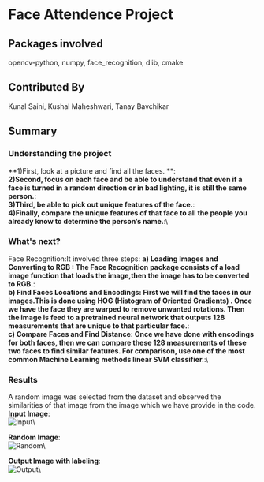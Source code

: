 # Face Attendence Project

## Packages involved
opencv-python, numpy, face_recognition, dlib, cmake

## Contributed By
Kunal Saini, Kushal Maheshwari, Tanay Bavchikar

## Summary
### Understanding the project
**1)First, look at a picture and find all the faces. **:\
**2)Second, focus on each face and be able to understand that even if a face is turned in a random direction or in bad lighting, it is still the same person.**:\
**3)Third, be able to pick out unique features of the face.**:\
**4)Finally, compare the unique features of that face to all the people you already know to determine the person’s name.**:\

### What's next?
Face Recognition:It involved three steps:
**a) Loading Images and Converting to RGB : The Face Recognition package consists of a load image function that loads the image,then the image has to be converted to RGB.**:\
**b) Find Faces Locations and Encodings:  First we will find the faces in our images.This is done using HOG (Histogram of Oriented Gradients) . Once we have the face they are warped to remove unwanted rotations. Then the image is feed to a pretrained neural network that outputs 128 measurements that are unique to that particular face.**:\
**c) Compare Faces and Find Distance: Once we have done with  encodings for both faces, then we can compare these 128 measurements of these two faces to find similar features. For comparison, use one of the most common Machine Learning methods linear SVM classifier.**:\

### Results
A random image was selected from the dataset and observed the similarities of that image from the image which we have provide in the code.\
**Input Image**:\
![Input](Elon-Musk.jpg)\

**Random Image**:\
![Random](Elon-Test.jpg)\

**Output Image with labeling**:\
![Output](Elon.jpg)\






